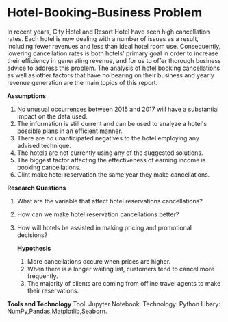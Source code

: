 # Hotel-Booking-Business Problem
In recent years, City Hotel and Resort Hotel have seen high cancellation rates. Each hotel is now dealing with a number of issues as a result, including fewer revenues and less than ideal hotel room use. Consequently, lowering cancellation rates is both hotels' primary goal in order to increase their efficiency in generating revenue, and for us to offer thorough business advice to address this problem.
The analysis of hotel booking cancellations as well as other factors that have no bearing on their business and yearly revenue generation are the main topics of this report.


**Assumptions**


1. No unusual occurrences between 2015 and 2017 will have a substantial impact on the data used.
2. The information is still current and can be used to analyze a hotel's possible plans in an efficient manner.
3. There are no unanticipated negatives to the hotel employing any advised technique.
4. The hotels are not currently using any of the suggested solutions.
5. The biggest factor affecting the effectiveness of earning income is booking cancellations.
6. Clint make hotel reservation the same year they make cancellations.


**Research Questions**
1. What are the variable that affect hotel reservations cancellations?
2. How can we make hotel reservation cancellations better?
3. How will hotels be assisted in making pricing and promotional decisions?

   **Hypothesis**

   1. More cancellations occure when prices are higher.
   2. When there is a longer waiting list, customers tend to cancel more frequently.
   3. The majority of clients are coming from offline travel agents to make their reservations.
      
 **Tools and Technology**
 Tool: Jupyter Notebook.
 Technology: Python
 Libary: NumPy,Pandas,Matplotlib,Seaborn.
